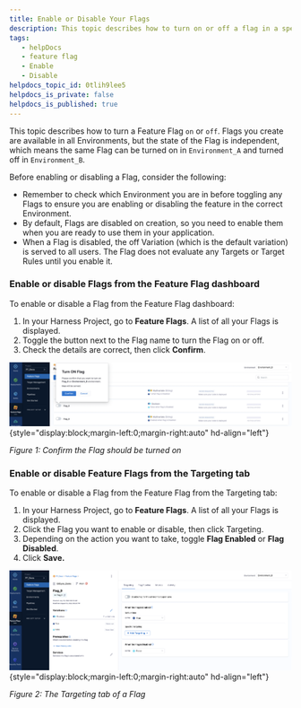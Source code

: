```yaml
---
title: Enable or Disable Your Flags
description: This topic describes how to turn on or off a flag in a specific environment.
tags: 
   - helpDocs
   - feature flag
   - Enable
   - Disable
helpdocs_topic_id: 0tlih9lee5
helpdocs_is_private: false
helpdocs_is_published: true
---
```


This topic describes how to turn a Feature Flag `on` or `off`. Flags you
create are available in all Environments, but the state of the Flag is
independent, which means the same Flag can be turned on in
`Environment_A` and turned off in `Environment_B`.

Before enabling or disabling a Flag, consider the following:

-   Remember to check which Environment you are in before toggling any
    Flags to ensure you are enabling or disabling the feature in the
    correct Environment.
-   By default, Flags are disabled on creation, so you need to enable
    them when you are ready to use them in your application.
-   When a Flag is disabled, the off Variation (which is the default
    variation) is served to all users. The Flag does not evaluate any
    Targets or Target Rules until you enable it.

### Enable or disable Flags from the Feature Flag dashboard

To enable or disable a Flag from the Feature Flag dashboard:

1.  In your Harness Project, go to **Feature Flags**. A list of all your
    Flags is displayed.
2.  Toggle the button next to the Flag name to turn the Flag on or off.
3.  Check the details are correct, then click **Confirm**.

![](./static/enable-or-disable-a-feature-flag-02.png){style="display:block;margin-left:0;margin-right:auto"
hd-align="left"}

*Figure 1: Confirm the Flag should be turned on*

### Enable or disable Feature Flags from the Targeting tab

To enable or disable a Flag from the Feature Flag from the Targeting
tab:

1.  In your Harness Project, go to **Feature Flags**. A list of all your
    Flags is displayed.
2.  Click the Flag you want to enable or disable, then click Targeting.
3.  Depending on the action you want to take, toggle **Flag Enabled** or
    **Flag Disabled**.
4.  Click **Save.**

![](./static/enable-or-disable-a-feature-flag-03.png){style="display:block;margin-left:0;margin-right:auto"
hd-align="left"}

*Figure 2: The Targeting tab of a Flag*

